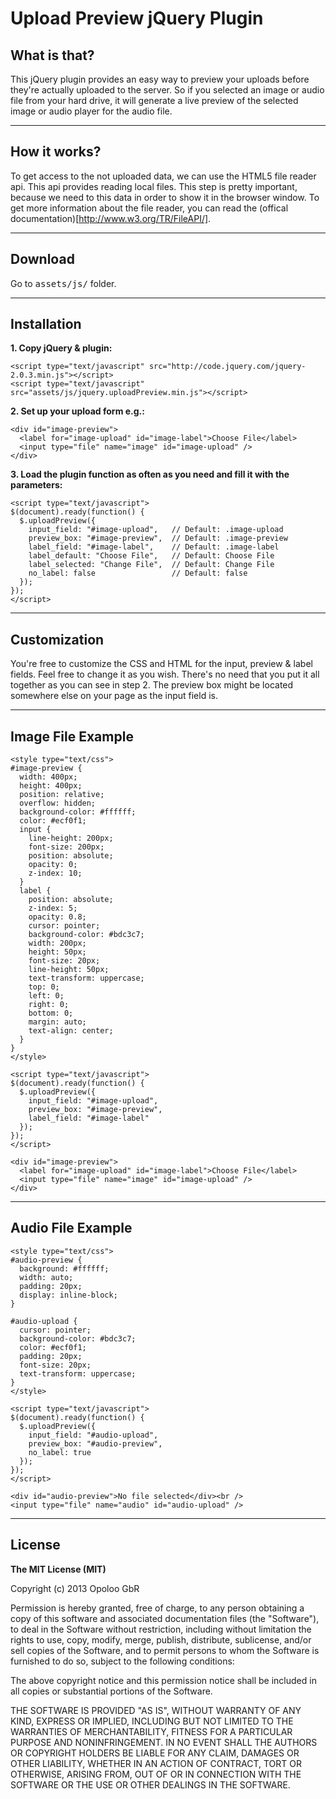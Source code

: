 # Upload Preview jQuery Plugin

## What is that?

This jQuery plugin provides an easy way to preview your uploads before they're actually uploaded to the server. So if you selected an image or audio file from your hard drive, it will generate a live preview of the selected image or audio player for the audio file.

***

## How it works?

To get access to the not uploaded data, we can use the HTML5 file reader api. This api provides reading local files. This step is pretty important, because we need to this data in order to show it in the browser window. To get more information about the file reader, you can read the (offical documentation)[http://www.w3.org/TR/FileAPI/].

***

## Download

Go to <tt>assets/js/</tt> folder.

***

## Installation

**1. Copy jQuery & plugin:**

    <script type="text/javascript" src="http://code.jquery.com/jquery-2.0.3.min.js"></script>
    <script type="text/javascript" src="assets/js/jquery.uploadPreview.min.js"></script>

**2. Set up your upload form e.g.:**

    <div id="image-preview">
      <label for="image-upload" id="image-label">Choose File</label>
      <input type="file" name="image" id="image-upload" />
    </div>

**3. Load the plugin function as often as you need and fill it with the parameters:**

    <script type="text/javascript">
    $(document).ready(function() {
      $.uploadPreview({
        input_field: "#image-upload",   // Default: .image-upload
        preview_box: "#image-preview",  // Default: .image-preview
        label_field: "#image-label",    // Default: .image-label
        label_default: "Choose File",   // Default: Choose File
        label_selected: "Change File",  // Default: Change File
        no_label: false                 // Default: false
      });
    });
    </script>

***

## Customization

You're free to customize the CSS and HTML for the input, preview & label fields. Feel free to change it as you wish. There's no need that you put it all together as you can see in step 2. The preview box might be located somewhere else on your page as the input field is.

***

## Image File Example

    <style type="text/css">
    #image-preview {
      width: 400px;
      height: 400px;
      position: relative;
      overflow: hidden;
      background-color: #ffffff;
      color: #ecf0f1;
      input {
        line-height: 200px;
        font-size: 200px;
        position: absolute;
        opacity: 0;
        z-index: 10;
      }
      label {
        position: absolute;
        z-index: 5;
        opacity: 0.8;
        cursor: pointer;
        background-color: #bdc3c7;
        width: 200px;
        height: 50px;
        font-size: 20px;
        line-height: 50px;
        text-transform: uppercase;
        top: 0;
        left: 0;
        right: 0;
        bottom: 0;
        margin: auto;
        text-align: center;
      }
    }
    </style>

    <script type="text/javascript">
    $(document).ready(function() {
      $.uploadPreview({
        input_field: "#image-upload",
        preview_box: "#image-preview",
        label_field: "#image-label"
      });
    });
    </script>

    <div id="image-preview">
      <label for="image-upload" id="image-label">Choose File</label>
      <input type="file" name="image" id="image-upload" />
    </div>

***

## Audio File Example

    <style type="text/css">
    #audio-preview {
      background: #ffffff;
      width: auto;
      padding: 20px;
      display: inline-block;
    }

    #audio-upload {
      cursor: pointer;
      background-color: #bdc3c7;
      color: #ecf0f1;
      padding: 20px;
      font-size: 20px;
      text-transform: uppercase;
    }
    </style>

    <script type="text/javascript">
    $(document).ready(function() {
      $.uploadPreview({
        input_field: "#audio-upload",
        preview_box: "#audio-preview",
        no_label: true
      });
    });
    </script>

    <div id="audio-preview">No file selected</div><br />
    <input type="file" name="audio" id="audio-upload" />

***

## License

**The MIT License (MIT)**

Copyright (c) 2013 Opoloo GbR

Permission is hereby granted, free of charge, to any person obtaining a copy
of this software and associated documentation files (the "Software"), to deal
in the Software without restriction, including without limitation the rights
to use, copy, modify, merge, publish, distribute, sublicense, and/or sell
copies of the Software, and to permit persons to whom the Software is
furnished to do so, subject to the following conditions:

The above copyright notice and this permission notice shall be included in
all copies or substantial portions of the Software.

THE SOFTWARE IS PROVIDED "AS IS", WITHOUT WARRANTY OF ANY KIND, EXPRESS OR
IMPLIED, INCLUDING BUT NOT LIMITED TO THE WARRANTIES OF MERCHANTABILITY,
FITNESS FOR A PARTICULAR PURPOSE AND NONINFRINGEMENT. IN NO EVENT SHALL THE
AUTHORS OR COPYRIGHT HOLDERS BE LIABLE FOR ANY CLAIM, DAMAGES OR OTHER
LIABILITY, WHETHER IN AN ACTION OF CONTRACT, TORT OR OTHERWISE, ARISING FROM,
OUT OF OR IN CONNECTION WITH THE SOFTWARE OR THE USE OR OTHER DEALINGS IN
THE SOFTWARE.